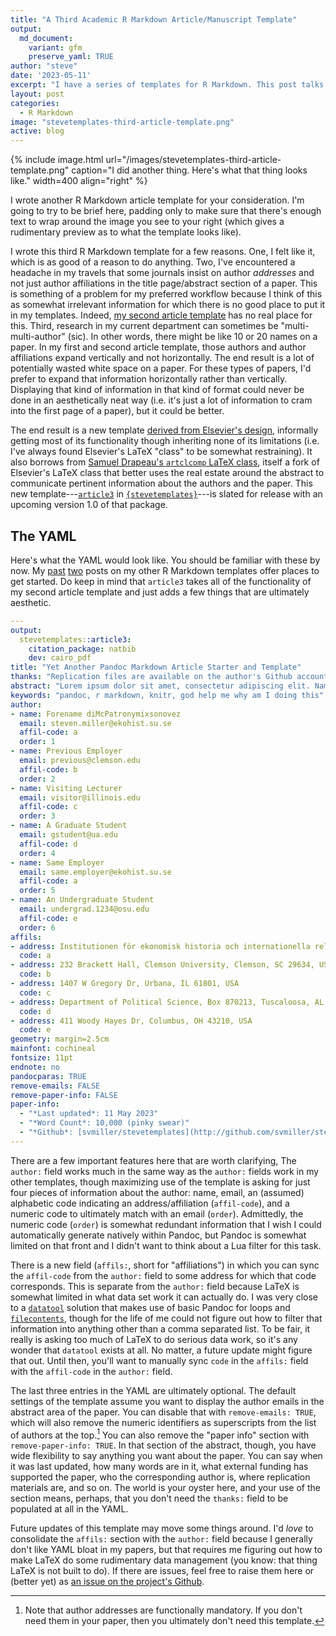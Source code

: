```yaml
---
title: "A Third Academic R Markdown Article/Manuscript Template"
output:
  md_document:
    variant: gfm
    preserve_yaml: TRUE
author: "steve"
date: '2023-05-11'
excerpt: "I have a series of templates for R Markdown. This post talks about a third academic article/manuscript template I made."
layout: post
categories:
  - R Markdown
image: "stevetemplates-third-article-template.png"
active: blog
---
```




{% include image.html url="/images/stevetemplates-third-article-template.png" caption="I did another thing. Here's what that thing looks like." width=400 align="right" %}

I wrote another R Markdown article template for your consideration. I'm going to try to be brief here, padding only to make sure that there's enough text to wrap around the image you see to your right (which gives a rudimentary preview as to what the template looks like). 

I wrote this third R Markdown template for a few reasons. One, I felt like it, which is as good of a reason to do anything. Two, I've encountered a headache in my travels that some journals insist on author *addresses* and not just author affiliations in the title page/abstract section of a paper. This is something of a problem for my preferred workflow because I think of this as somewhat irrelevant information for which there is no good place to put it in my templates. Indeed, [my second article template](http://svmiller.com/blog/2020/09/another-rmarkdown-article-template/) has no real place for this. Third, research in my current department can sometimes be "multi-multi-author" (sic). In other words, there might be like 10 or 20 names on a paper. In my first and second article template, those authors and author affiliations expand vertically and not horizontally. The end result is a lot of potentially wasted white space on a paper. For these types of papers, I'd prefer to expand that information horizontally rather than vertically. Displaying that kind of information in that kind of format could never be done in an aesthetically neat way (i.e. it's just a lot of information to cram into the first page of a paper), but it could be better.

The end result is a new template [derived from Elsevier's design](https://pkgs.rstudio.com/rticles/articles/examples.html#elsevier---elsevier-journal-article), informally getting most of its functionality though inheriting none of its limitations (i.e. I've always found Elsevier's LaTeX "class" to be somewhat restraining). It also borrows from [Samuel Drapeau's `artclcomp` LaTeX class](https://www.mathematik.hu-berlin.de/~drapeau/index.php?id=ressources), itself a fork of Elsevier's LaTeX class that better uses the real estate around the abstract to communicate pertinent information about the authors and the paper. This new template---[`article3`](http://svmiller.com/stevetemplates/reference/article3.html) in [`{stevetemplates}`](http://svmiller.com/stevetemplates/)---is slated for release with an upcoming version 1.0 of that package.

## The YAML

Here's what the YAML would look like. You should be familiar with these by now. My [past](http://svmiller.com/blog/2016/02/svm-r-markdown-manuscript/) [two](http://svmiller.com/blog/2020/09/another-rmarkdown-article-template/) posts on my other R Markdown templates offer places to get started. Do keep in mind that `article3` takes all of the functionality of my second article template and just adds a few things that are ultimately aesthetic.

```yaml
---
output: 
  stevetemplates::article3:
    citation_package: natbib
    dev: cairo_pdf
title: "Yet Another Pandoc Markdown Article Starter and Template"
thanks: "Replication files are available on the author's Github account (http://github.com/svmiller/stevetemplates). **Current version**: May 11, 2023; **Corresponding author**: steven.v.miller@gmail.com. A user who is familiar with my templates may observe some redundancy with the title footnote and information you can include in the author or paper info fields. That point is well-taken. Do with this what you want."
abstract: "Lorem ipsum dolor sit amet, consectetur adipiscing elit. Nam eget consectetur diam. Pellentesque id eros auctor, eleifend sem a, sagittis nisi. Nam vel nisi eget metus consectetur hendrerit nec ut justo. Ut metus eros, ullamcorper in condimentum non, eleifend lacinia mi. Cras sodales, arcu eu fringilla efficitur, lorem purus maximus mauris, id volutpat dui lectus non velit. Aliquam scelerisque nulla rutrum facilisis laoreet. Cras tristique et lorem ac feugiat. Duis eu purus eu ante tristique suscipit. Etiam aliquet egestas tortor et scelerisque. Nullam vulputate quam sed diam dictum, vitae pellentesque nisl fermentum. Curabitur ac rutrum lacus. Proin pellentesque, elit et malesuada porttitor, neque velit pretium dui, sit amet fermentum turpis turpis sed felis. Curabitur urna neque, bibendum non fringilla et, accumsan at orci. In blandit mauris urna, ac accumsan urna vehicula a. Phasellus iaculis nisi id nibh euismod malesuada venenatis in elit. Aenean diam mi, dapibus nec egestas sit amet."
keywords: "pandoc, r markdown, knitr, god help me why am I doing this"
author:
- name: Forename diMcPatronymixsonovez
  email: steven.miller@ekohist.su.se
  affil-code: a
  order: 1
- name: Previous Employer
  email: previous@clemson.edu
  affil-code: b
  order: 2
- name: Visiting Lecturer
  email: visitor@illinois.edu
  affil-code: c
  order: 3
- name: A Graduate Student
  email: gstudent@ua.edu
  affil-code: d
  order: 4
- name: Same Employer
  email: same.employer@ekohist.su.se
  affil-code: a
  order: 5
- name: An Undergraduate Student
  email: undergrad.1234@osu.edu
  affil-code: e
  order: 6
affils:
- address: Institutionen för ekonomisk historia och internationella relationer Universitetsvägen 10A, 114 18 Stockholm, Sweden
  code: a
- address: 232 Brackett Hall, Clemson University, Clemson, SC 29634, USA
  code: b
- address: 1407 W Gregory Dr, Urbana, IL 61801, USA
  code: c
- address: Department of Political Science, Box 870213, Tuscaloosa, AL 35487, USA
  code: d
- address: 411 Woody Hayes Dr, Columbus, OH 43210, USA
  code: e
geometry: margin=2.5cm
mainfont: cochineal
fontsize: 11pt
endnote: no
pandocparas: TRUE
remove-emails: FALSE
remove-paper-info: FALSE
paper-info:
  - "*Last updated*: 11 May 2023"
  - "*Word Count*: 10,000 (pinky swear)"
  - "*Github*: [svmiller/stevetemplates](http://github.com/svmiller/stevetemplates)"
---
```

There are a few important features here that are worth clarifying, The `author:` field works much in the same way as the `author:` fields work in my other templates, though maximizing use of the template is asking for just four pieces of information about the author: name, email, an (assumed) alphabetic code indicating an address/affiliation (`affil-code`), and a numeric code to ultimately match with an email (`order`). Admittedly, the numeric code (`order`) is somewhat redundant information that I wish I could automatically generate natively within Pandoc, but Pandoc is somewhat limited on that front and I didn't want to think about a Lua filter for this task.

There is a new field (`affils:`, short for "affiliations") in which you can sync the `affil-code` from the `author:` field to some address for which that code corresponds. This is separate from the `author:` field because LaTeX is somewhat limited in what data set work it can actually do. I was very close to a [`datatool`](https://texdoc.org/serve/datatool/0) solution that makes use of basic Pandoc for loops and [`filecontents`](https://ctan.org/pkg/filecontents?lang=en), though for the life of me could not figure out how to filter that information into anything other than a comma separated list. To be fair, it really is asking too much of LaTeX to do serious data work, so it's any wonder that `datatool` exists at all. No matter, a future update might figure that out. Until then, you'll want to manually sync `code` in the `affils:` field with the `affil-code` in the `author:` field.

The last three entries in the YAML are ultimately optional. The default settings of the template assume you want to display the author emails in the abstract area of the paper. You can disable that with `remove-emails: TRUE`, which will also remove the numeric identifiers as superscripts from the list of authors at the top.[^addresses] You can also remove the "paper info" section with `remove-paper-info: TRUE`. In that section of the abstract, though, you have wide flexibility to say anything you want about the paper. You can say when it was last updated, how many words are in it, what external funding has supported the paper, who the corresponding author is, where replication materials are, and so on. The world is your oyster here, and your use of the section means, perhaps, that you don't need the `thanks:` field to be populated at all in the YAML.

[^addresses]: Note that author addresses are functionally mandatory. If you don't need them in your paper, then you ultimately don't need this template.

Future updates of this template may move some things around. I'd *love* to consolidate the `affils:` section with the `author:` field because I generally don't like YAML bloat in my papers, but that requires me figuring out how to make LaTeX do some rudimentary data management (you know: that thing LaTeX is not built to do). If there are issues, feel free to raise them here or (better yet) as [an issue on the project's Github](https://github.com/svmiller/stevetemplates/issues).
